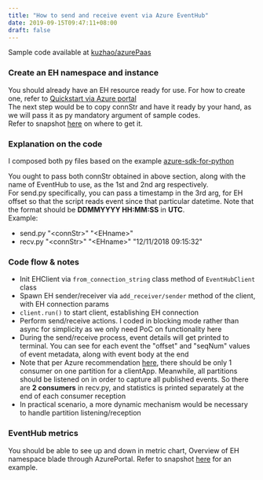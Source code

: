 ```yaml
---
title: "How to send and receive event via Azure EventHub"
date: 2019-09-15T09:47:11+08:00
draft: false
---
```

Sample code available at [kuzhao/azurePaas](https://github.com/kuzhao/azurePaas/tree/master/eventhub)

### Create an EH namespace and instance  
You should already have an EH resource ready for use. For how to create one, refer to [Quickstart via Azure portal](https://docs.microsoft.com/en-in/azure/event-hubs/event-hubs-create#create-an-event-hubs-namespace)  
The next step would be to copy connStr and have it ready by your hand, as we will pass it as py mandatory argument of sample codes.  
Refer to snapshot [here](https://github.com/kuzhao/azurePaas/tree/master/eventhub/getEHconnStr.png) on where to get it.

###  Explanation on the code
I composed both py files based on the example [azure-sdk-for-python](https://github.com/Azure/azure-sdk-for-python/tree/master/sdk/eventhub/azure-eventhubs/examples)

You ought to pass both connStr obtained in above section, along with the name of EventHub to use, as the 1st and 2nd arg respectively.  
For send.py specifically, you can pass a timestamp in the 3rd arg, for EH offset so that the script reads event since that particular datetime. Note that the format should be **DDMMYYYY HH:MM:SS** in **UTC**.  
Example:  
* send.py "\<connStr\>" "\<EHname\>"  
* recv.py "\<connStr\>" "\<EHname\>" "12/11/2018 09:15:32"  

### Code flow & notes
* Init EHClient via `from_connection_string` class method of `EventHubClient` class  
* Spawn EH sender/receiver via `add_receiver/sender` method of the client, with EH connection params  
* `client.run()` to start client, establishing EH connection  
* Perform send/receive actions. I coded in blocking mode rather than async for simplicity as we only need PoC on functionality here  
* During the send/receive process, event details will get printed to terminal. You can see for each event the "offset" and "seqNum" values of event metadata, along with event body at the end  
* Note that per Azure recommendation [here](https://docs.microsoft.com/en-in/azure/event-hubs/event-hubs-features#consumer-groups), there should be only 1 consumer on one partition for a clientApp. Meanwhile, all partitions should be listened on in order to capture all published events. So there are **2 consumers** in recv.py, and statistics is printed separately at the end of each consumer reception  
* In practical scenario, a more dynamic mechanism would be necessary to handle partition listening/reception  

### EventHub metrics
You should be able to see up and down in metric chart, Overview of EH namespace blade through AzurePortal. Refer to snapshot [here](https://github.com/kuzhao/azurePaas/tree/master/eventhub/EHmetrics.png) for an example.
